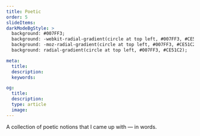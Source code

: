 ```yaml
---
title: Poetic
order: 5
slideItems:
darkModeBgStyle: >
  background: #007FF3;
  background: -webkit-radial-gradient(circle at top left, #007FF3, #CE51C2);
  background: -moz-radial-gradient(circle at top left, #007FF3, #CE51C2);
  background: radial-gradient(circle at top left, #007FF3, #CE51C2);

meta:
  title:
  description:
  keywords:

og:
  title:
  description:
  type: article
  image:
---
```


A collection of poetic notions that I came up with — in words.
